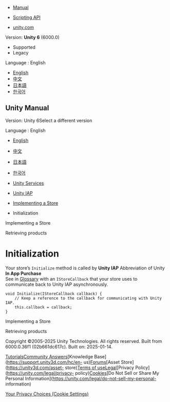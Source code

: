 [](https://docs.unity3d.com)

  * [Manual](../Manual/index.html)
  * [Scripting API](../ScriptReference/index.html)

  * [unity.com](https://unity.com/)

Version: **Unity 6** (6000.0)

  * Supported
  * Legacy

Language : English

  * [English](/Manual/UnityIAPIStoreInitialization.html)
  * [中文](/cn/current/Manual/UnityIAPIStoreInitialization.html)
  * [日本語](/ja/current/Manual/UnityIAPIStoreInitialization.html)
  * [한국어](/kr/current/Manual/UnityIAPIStoreInitialization.html)

[](https://docs.unity3d.com)

## Unity Manual

Version: Unity 6Select a different version

Language : English

  * [English](/Manual/UnityIAPIStoreInitialization.html)
  * [中文](/cn/current/Manual/UnityIAPIStoreInitialization.html)
  * [日本語](/ja/current/Manual/UnityIAPIStoreInitialization.html)
  * [한국어](/kr/current/Manual/UnityIAPIStoreInitialization.html)

  * [Unity Services](UnityServices.html)
  * [Unity IAP](UnityIAP.html)
  * [Implementing a Store](UnityIAPImplementingAStore.html)
  * Initialization

[](UnityIAPImplementingAStore.html)

Implementing a Store

[](UnityIAPIStoreRetrievingProducts.html)

Retrieving products

# Initialization

Your store’s `Initialize` method is called by **Unity IAP** Abbreviation of
Unity **In App Purchase**  
See in [Glossary](Glossary.html#UnityIAP) with an `IStoreCallback` that your
store uses to communicate back to Unity IAP asynchronously.

    
    
    void Initialize(IStoreCallback callback) {
        // Keep a reference to the callback for communicating with Unity IAP.
        this.callback = callback;
    }
    

[](UnityIAPImplementingAStore.html)

Implementing a Store

[](UnityIAPIStoreRetrievingProducts.html)

Retrieving products

Copyright ©2005-2025 Unity Technologies. All rights reserved. Built from
6000.0.36f1 (02b661dc617c). Built on: 2025-01-14.

[Tutorials](https://learn.unity.com/)[Community
Answers](https://answers.unity3d.com)[Knowledge
Base](https://support.unity3d.com/hc/en-
us)[Forums](https://forum.unity3d.com)[Asset Store](https://unity3d.com/asset-
store)[Terms of
use](https://docs.unity3d.com/Manual/TermsOfUse.html)[Legal](https://unity.com/legal)[Privacy
Policy](https://unity.com/legal/privacy-
policy)[Cookies](https://unity.com/legal/cookie-policy)[Do Not Sell or Share
My Personal Information](https://unity.com/legal/do-not-sell-my-personal-
information)

[Your Privacy Choices (Cookie Settings)](javascript:void\(0\);)

